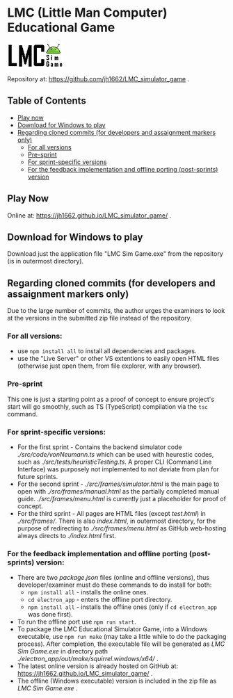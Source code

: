 # LMC (Little Man Computer) Educational Game
![LMC Logo](./src/assets/title.gif "Little Man Computer")

Repository at: https://github.com/jh1662/LMC_simulator_game .

## Table of Contents
- [Play now](#play-now)
- [Download for Windows to play](#download-for-windows-to-play)
- [Regarding cloned commits (for developers and assaignment markers only)](#regarding-cloned-commits-for-developers-and-assaignment-markers-only)
  - [For all versions](#for-all-versions)
  - [Pre-sprint](#pre-sprint)
  - [For sprint-specific versions](#for-sprint-specific-versions)
  - [For the feedback implementation and offline porting (post-sprints) version](#for-the-feedback-implementation-and-offline-porting-post-sprints-version)

## Play Now
Online at: https://jh1662.github.io/LMC_simulator_game/ .

## Download for Windows to play
Download just the application file "LMC Sim Game.exe" from the repository (is in outermost directory).

## Regarding cloned commits (for developers and assaignment markers only)
Due to the large number of commits, the author urges the examiners to look at the versions in the submitted zip file instead of the repository.

### For all versions:
- use `npm install all` to install all dependencies and packages.
- use the "Live Server" or other VS extentions to easily open HTML files (otherwise just open them, from file explorer, with any browser).

### Pre-sprint
This one is just a starting point as a proof of concept to ensure project's start will go smoothly, such as TS (TypeScript) compilation via the `tsc` command.

### For sprint-specific versions:
- For the first sprint - Contains the backend simulator code *./src/code/vonNeumann.ts* which can be used with heurestic codes, such as *./src/tests/heuristicTesting.ts*. A proper CLI (Command Line Interface) was purposely not implemented to not deviate from plan for future sprints.
- For the second sprint - *./src/frames/simulator.html* is the main page to open with *./src/frames/manual.html* as the partially completed manual guide. *./src/frames/menu.html* is currently just a placeholder for proof of concept.
- For the third sprint - All pages are HTML files (except *test.html*) in *./src/frames/*. There is also *index.html*, in outermost directory, for the purpose of redirecting to *./src/frames/menu.html* as GitHub web-hosting always directs to *./index.html* first.

### For the feedback implementation and offline porting (post-sprints) version:
- There are two *package.json* files (online and offline versions), thus developer/examiner must do these commands to do install for both:
  - `npm install all` - installs the online ones.
  - `cd electron_app` - enters the offline port directory.
  - `npm install all` - installs the offline ones (only if `cd electron_app` was done first).
- To run the offline port use `npm run start`.
- To package the LMC Educational Simulator Game, into a Windows executable, use `npm run make` (may take a little while to do the packaging process). After completion, the executable file will be generated as *LMC Sim Game.exe* in directory path *./electron_app/out/make/squirrel.windows/x64/* .
- The latest online version is already hosted on GitHub at: https://jh1662.github.io/LMC_simulator_game/ .
- The offline (Windows executable) version is included in the zip file as *LMC Sim Game.exe* .